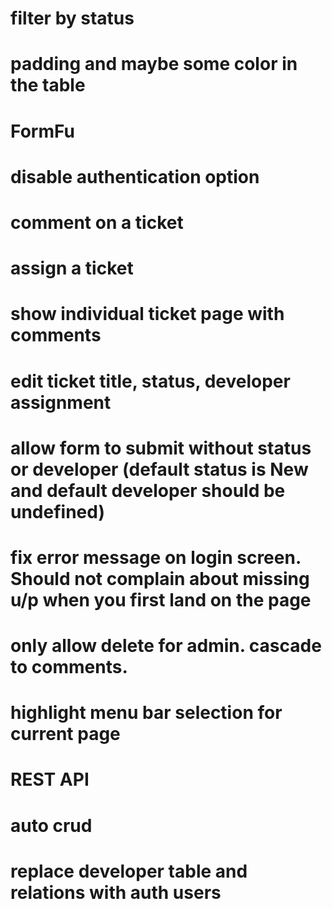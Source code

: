 # filter by status
# padding and maybe some color in the table
# FormFu
# disable authentication option
# comment on a ticket
# assign a ticket
# show individual ticket page with comments
# edit ticket title, status, developer assignment
# allow form to submit without status or developer (default status is New and default developer should be undefined)
# fix error message on login screen. Should not complain about missing u/p when you first land on the page
# only allow delete for admin. cascade to comments.
# highlight menu bar selection for current page
# REST API
# auto crud
# replace developer table and relations with auth users

